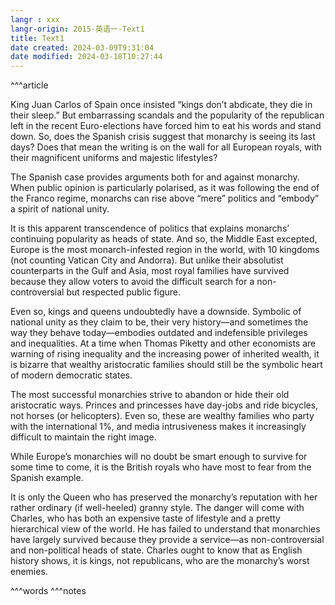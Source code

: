 ```yaml
---
langr : xxx
langr-origin: 2015-英语一-Text1
title: Text1
date created: 2024-03-09T9:31:04
date modified: 2024-03-18T10:27:44
---
```


^^^article

King Juan Carlos of Spain once insisted “kings don’t abdicate, they die in their sleep.” But embarrassing scandals and the popularity of the republican left in the recent Euro-elections have forced him to eat his words and stand down. So, does the Spanish crisis suggest that monarchy is seeing its last days? Does that mean the writing is on the wall for all European royals, with their magnificent uniforms and majestic lifestyles?

The Spanish case provides arguments both for and against monarchy. When public opinion is particularly polarised, as it was following the end of the Franco regime, monarchs can rise above “mere” politics and “embody” a spirit of national unity.

It is this apparent transcendence of politics that explains monarchs’ continuing popularity as heads of state. And so, the Middle East excepted, Europe is the most monarch-infested region in the world, with 10 kingdoms (not counting Vatican City and Andorra). But unlike their absolutist counterparts in the Gulf and Asia, most royal families have survived because they allow voters to avoid the difficult search for a non-controversial but respected public figure.

Even so, kings and queens undoubtedly have a downside. Symbolic of national unity as they claim to be, their very history—and sometimes the way they behave today—embodies outdated and indefensible privileges and inequalities. At a time when Thomas Piketty and other economists are warning of rising inequality and the increasing power of inherited wealth, it is bizarre that wealthy aristocratic families should still be the symbolic heart of modern democratic states.

The most successful monarchies strive to abandon or hide their old aristocratic ways. Princes and princesses have day-jobs and ride bicycles, not horses (or helicopters). Even so, these are wealthy families who party with the international 1%, and media intrusiveness makes it increasingly difficult to maintain the right image.

While Europe’s monarchies will no doubt be smart enough to survive for some time to come, it is the British royals who have most to fear from the Spanish example.

It is only the Queen who has preserved the monarchy’s reputation with her rather ordinary (if well-heeled) granny style. The danger will come with Charles, who has both an expensive taste of lifestyle and a pretty hierarchical view of the world. He has failed to understand that monarchies have largely survived because they provide a service—as non-controversial and non-political heads of state. Charles ought to know that as English history shows, it is kings, not republicans, who are the monarchy’s worst enemies.




^^^words
^^^notes
